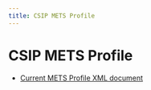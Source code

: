 ```yaml
---
title: CSIP METS Profile
---
```

CSIP METS Profile
=================

- [Current METS Profile XML document](./E-ARK-CSIP.xml)
